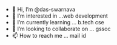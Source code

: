 - 👋 Hi, I’m @das-swarnava
- 👀 I’m interested in ...web development
- 🌱 I’m currently learning ... b.tech cse
- 💞️ I’m looking to collaborate on ... gssoc
- 📫 How to reach me ... mail id

<!---
das-swarnava/das-swarnava is a ✨ special ✨ repository because its `README.md` (this file) appears on your GitHub profile.
You can click the Preview link to take a look at your changes.
--->
